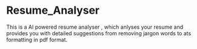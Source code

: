 # Resume_Analyser
This is a AI powered resume analyser , which anlyses your resume and provides you with detailed suggestions from removing jargon words to ats formatting in pdf format.
